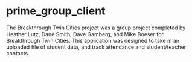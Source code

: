 # prime_group_client

The Breakthrough Twin Cities project was a group project completed by Heather Lutz, Dane Smith, Dave Gamberg, and Mike Boeser for Breakthrough Twin Cities. This application was designed to take in an uploaded file of student data, and track attendance and student/teacher contacts.

